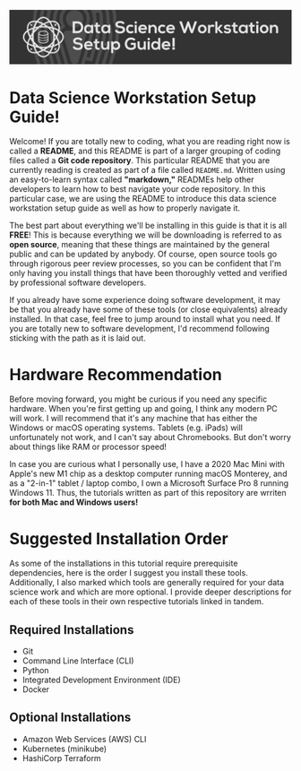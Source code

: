 ![](admin/assets/ds-workstation-guide-banner.png)
# Data Science Workstation Setup Guide!
Welcome! If you are totally new to coding, what you are reading right now is called a **README**, and this README is part of a larger grouping of coding files called a **Git code repository**. This particular README that you are currently reading is created as part of a file called `README.md`. Written using an easy-to-learn syntax called **"markdown,"** READMEs help other developers to learn how to best navigate your code repository. In this particular case, we are using the README to introduce this data science workstation setup guide as well as how to properly navigate it.

The best part about everything we'll be installing in this guide is that it is all **FREE**! This is because everything we will be downloading is referred to as **open source**, meaning that these things are maintained by the general public and can be updated by anybody. Of course, open source tools go through rigorous peer review processes, so you can be confident that I'm only having you install things that have been thoroughly vetted and verified by professional software developers.

If you already have some experience doing software development, it may be that you already have some of these tools (or close equivalents) already installed. In that case, feel free to jump around to install what you need. If you are totally new to software development, I'd recommend following sticking with the path as it is laid out.

# Hardware Recommendation
Before moving forward, you might be curious if you need any specific hardware. When you're first getting up and going, I think any modern PC will work. I will recommend that it's any machine that has either the Windows or macOS operating systems. Tablets (e.g. iPads) will unfortunately not work, and I can't say about Chromebooks. But don't worry about things like RAM or processor speed!

In case you are curious what I personally use, I have a 2020 Mac Mini with Apple's new M1 chip as a desktop computer running macOS Monterey, and as a "2-in-1" tablet / laptop combo, I own a Microsoft Surface Pro 8 running Windows 11. Thus, the tutorials written as part of this repository are wrriten **for both Mac and Windows users!**

# Suggested Installation Order
As some of the installations in this tutorial require prerequisite dependencies, here is the order I suggest you install these tools. Additionally, I also marked which tools are generally required for your data science work and which are more optional. I provide deeper descriptions for each of these tools in their own respective tutorials linked in tandem.

## Required Installations

- Git
- Command Line Interface (CLI)
- Python
- Integrated Development Environment (IDE)
- Docker

## Optional Installations
- Amazon Web Services (AWS) CLI
- Kubernetes (minikube)
- HashiCorp Terraform